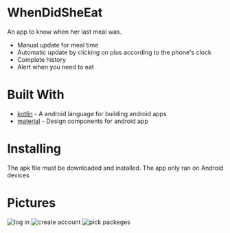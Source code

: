 # WhenDidSheEat
An app to know when her last meal was.
-  Manual update for meal time
-  Automatic update by clicking on plus according to the phone's clock
-  Complete history
-  Alert when you need to eat

# Built With
 - [kotlin](https://kotlinlang.org/) - A android language for building android apps
 - [material](https://material.io/) - Design components for android app

# Installing
The apk file must be downloaded and installed. The app only ran on Android devices

# Pictures
![log in](https://user-images.githubusercontent.com/62956198/214006354-df9909b9-b8dd-40df-a2e6-59802d8671d3.png)
![create account](https://user-images.githubusercontent.com/62956198/214006360-a3282a08-1679-4a9b-a356-5e931889d258.png)
![pick packeges](https://user-images.githubusercontent.com/62956198/214006363-53ed30c2-2e15-4d09-ac03-ec430cbcd1b8.png)
